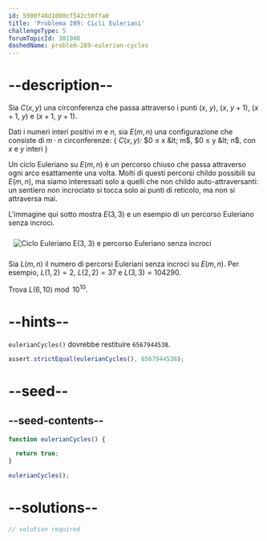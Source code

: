 ```yaml
---
id: 5900f48d1000cf542c50ffa0
title: 'Problema 289: Cicli Euleriani'
challengeType: 5
forumTopicId: 301940
dashedName: problem-289-eulerian-cycles
---
```


# --description--

Sia $C(x,y)$ una circonferenza che passa attraverso i punti ($x$, $y$), ($x$, $y + 1$), ($x + 1$, $y$) e ($x + 1$, $y + 1$).

Dati i numeri interi positivi $m$ e $n$, sia $E(m,n)$ una configurazione che consiste di $m·n$ circonferenze: { $C(x,y)$: $0 ≤ x &lt; m$, $0 ≤ y &lt; n$, con $x$ e $y$ interi }

Un ciclo Euleriano su $E(m,n)$ è un percorso chiuso che passa attraverso ogni arco esattamente una volta. Molti di questi percorsi childo possibili su $E(m,n)$, ma siamo interessati solo a quelli che non childo auto-attraversanti: un sentiero non incrociato si tocca solo ai punti di reticolo, ma non si attraversa mai.

L'immagine qui sotto mostra $E(3,3)$ e un esempio di un percorso Euleriano senza incroci.

<img class="img-responsive center-block" alt="Ciclo Euleriano E(3, 3) e percorso Euleriano senza incroci" src="https://cdn.freecodecamp.org/curriculum/project-euler/eulerian-cycles.gif" style="background-color: white; padding: 10px;" />

Sia $L(m,n)$ il numero di percorsi Euleriani senza incroci su $E(m,n)$. Per esempio, $L(1,2) = 2$, $L(2,2) = 37$ e $L(3,3) = 104290$.

Trova $L(6,10)\bmod {10}^{10}$.

# --hints--

`eulerianCycles()` dovrebbe restituire `6567944538`.

```js
assert.strictEqual(eulerianCycles(), 6567944538);
```

# --seed--

## --seed-contents--

```js
function eulerianCycles() {

  return true;
}

eulerianCycles();
```

# --solutions--

```js
// solution required
```
